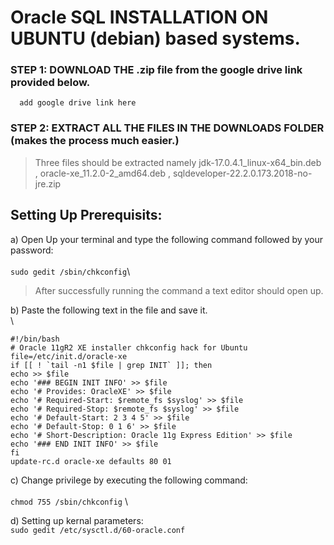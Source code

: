 # Oracle SQL INSTALLATION ON UBUNTU (debian) based systems.
### STEP 1: DOWNLOAD THE .zip file from the google drive link provided below.
```
  add google drive link here
```
### STEP 2: EXTRACT ALL THE FILES IN THE DOWNLOADS FOLDER (makes the process much easier.)
>Three files should be extracted namely jdk-17.0.4.1_linux-x64_bin.deb , oracle-xe_11.2.0-2_amd64.deb , sqldeveloper-22.2.0.173.2018-no-jre.zip

## Setting Up Prerequisits:
a) Open Up your terminal and type the following command followed by your password:\
\
```sudo gedit /sbin/chkconfig```\
>After successfully running the command a text editor should open up.

b) Paste the following text in the file and save it.\
\
```
#!/bin/bash
# Oracle 11gR2 XE installer chkconfig hack for Ubuntu
file=/etc/init.d/oracle-xe
if [[ ! `tail -n1 $file | grep INIT` ]]; then
echo >> $file
echo '### BEGIN INIT INFO' >> $file
echo '# Provides: OracleXE' >> $file
echo '# Required-Start: $remote_fs $syslog' >> $file
echo '# Required-Stop: $remote_fs $syslog' >> $file
echo '# Default-Start: 2 3 4 5' >> $file
echo '# Default-Stop: 0 1 6' >> $file
echo '# Short-Description: Oracle 11g Express Edition' >> $file
echo '### END INIT INFO' >> $file
fi
update-rc.d oracle-xe defaults 80 01
```

c) Change privilege by executing the following command:\
\
```chmod 755 /sbin/chkconfig``` \

d) Setting up kernal parameters:<br/> 
```sudo gedit /etc/sysctl.d/60-oracle.conf```

       
 
